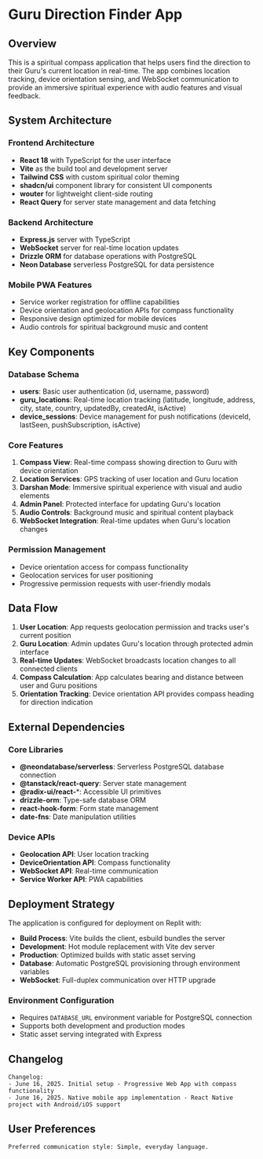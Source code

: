 # Guru Direction Finder App

## Overview

This is a spiritual compass application that helps users find the direction to their Guru's current location in real-time. The app combines location tracking, device orientation sensing, and WebSocket communication to provide an immersive spiritual experience with audio features and visual feedback.

## System Architecture

### Frontend Architecture
- **React 18** with TypeScript for the user interface
- **Vite** as the build tool and development server
- **Tailwind CSS** with custom spiritual color theming
- **shadcn/ui** component library for consistent UI components
- **wouter** for lightweight client-side routing
- **React Query** for server state management and data fetching

### Backend Architecture
- **Express.js** server with TypeScript
- **WebSocket** server for real-time location updates
- **Drizzle ORM** for database operations with PostgreSQL
- **Neon Database** serverless PostgreSQL for data persistence

### Mobile PWA Features
- Service worker registration for offline capabilities
- Device orientation and geolocation APIs for compass functionality
- Responsive design optimized for mobile devices
- Audio controls for spiritual background music and content

## Key Components

### Database Schema
- **users**: Basic user authentication (id, username, password)
- **guru_locations**: Real-time location tracking (latitude, longitude, address, city, state, country, updatedBy, createdAt, isActive)
- **device_sessions**: Device management for push notifications (deviceId, lastSeen, pushSubscription, isActive)

### Core Features
1. **Compass View**: Real-time compass showing direction to Guru with device orientation
2. **Location Services**: GPS tracking of user location and Guru location
3. **Darshan Mode**: Immersive spiritual experience with visual and audio elements
4. **Admin Panel**: Protected interface for updating Guru's location
5. **Audio Controls**: Background music and spiritual content playback
6. **WebSocket Integration**: Real-time updates when Guru's location changes

### Permission Management
- Device orientation access for compass functionality
- Geolocation services for user positioning
- Progressive permission requests with user-friendly modals

## Data Flow

1. **User Location**: App requests geolocation permission and tracks user's current position
2. **Guru Location**: Admin updates Guru's location through protected admin interface
3. **Real-time Updates**: WebSocket broadcasts location changes to all connected clients
4. **Compass Calculation**: App calculates bearing and distance between user and Guru positions
5. **Orientation Tracking**: Device orientation API provides compass heading for direction indication

## External Dependencies

### Core Libraries
- **@neondatabase/serverless**: Serverless PostgreSQL database connection
- **@tanstack/react-query**: Server state management
- **@radix-ui/react-***: Accessible UI primitives
- **drizzle-orm**: Type-safe database ORM
- **react-hook-form**: Form state management
- **date-fns**: Date manipulation utilities

### Device APIs
- **Geolocation API**: User location tracking
- **DeviceOrientation API**: Compass functionality
- **WebSocket API**: Real-time communication
- **Service Worker API**: PWA capabilities

## Deployment Strategy

The application is configured for deployment on Replit with:
- **Build Process**: Vite builds the client, esbuild bundles the server
- **Development**: Hot module replacement with Vite dev server
- **Production**: Optimized builds with static asset serving
- **Database**: Automatic PostgreSQL provisioning through environment variables
- **WebSocket**: Full-duplex communication over HTTP upgrade

### Environment Configuration
- Requires `DATABASE_URL` environment variable for PostgreSQL connection
- Supports both development and production modes
- Static asset serving integrated with Express

## Changelog
```
Changelog:
- June 16, 2025. Initial setup - Progressive Web App with compass functionality
- June 16, 2025. Native mobile app implementation - React Native project with Android/iOS support
```

## User Preferences
```
Preferred communication style: Simple, everyday language.
```